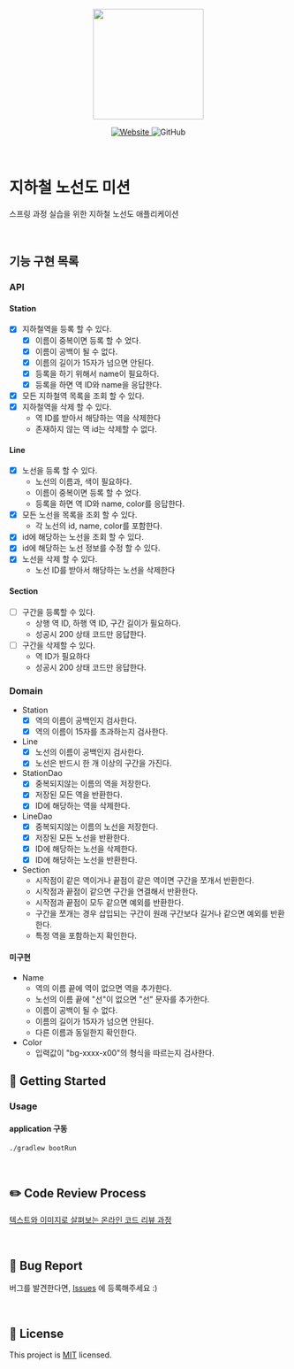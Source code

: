 <p align="center">
    <img width="200px;" src="https://raw.githubusercontent.com/woowacourse/atdd-subway-admin-frontend/master/images/main_logo.png"/>
</p>
<p align="center">
  <a href="https://techcourse.woowahan.com/c/Dr6fhku7" alt="woowacourse subway">
    <img alt="Website" src="https://img.shields.io/website?url=https%3A%2F%2Fedu.nextstep.camp%2Fc%2FR89PYi5H">
  </a>
  <img alt="GitHub" src="https://img.shields.io/github/license/woowacourse/atdd-subway-map">
</p>

<br>

# 지하철 노선도 미션

스프링 과정 실습을 위한 지하철 노선도 애플리케이션

<br>

## 기능 구현 목록

### API

#### Station

- [x] 지하철역을 등록 할 수 있다.
    - [x] 이름이 중복이면 등록 할 수 었다.
    - [x] 이름이 공백이 될 수 없다.
    - [x] 이름의 길이가 15자가 넘으면 안된다.
    - [x] 등록을 하기 위해서 name이 필요하다.
    - [x] 등록을 하면 역 ID와 name을 응답한다.
- [x] 모든 지하철역 목록을 조회 할 수 있다.
- [x] 지하철역을 삭제 할 수 있다.
    - 역 ID를 받아서 해당하는 역을 삭제한다
    - 존재하지 않는 역 id는 삭제할 수 없다.

#### Line

- [x] 노선을 등록 할 수 있다.
    - 노선의 이름과, 색이 필요하다.
    - 이름이 중복이면 등록 할 수 었다.
    - 등록을 하면 역 ID와 name, color를 응답한다.
- [x] 모든 노선을 목록을 조회 할 수 있다.
    - 각 노선의 id, name, color를 포함한다.
- [x] id에 해당하는 노선을 조회 할 수 있다.
- [x] id에 해당하는 노선 정보를 수정 할 수 있다.
- [x] 노선을 삭제 할 수 있다.
    - 노선 ID를 받아서 해당하는 노선을 삭제한다

#### Section

- [ ] 구간을 등록할 수 있다.
  - 상행 역 ID, 하행 역 ID, 구간 길이가 필요하다.
  - 성공시 200 상태 코드만 응답한다.
- [ ] 구간을 삭제할 수 있다.
  - 역 ID가 필요하다
  - 성공시 200 상태 코드만 응답한다.

### Domain

- Station
  - [x] 역의 이름이 공백인지 검사한다.
  - [x] 역의 이름이 15자를 초과하는지 검사한다.
- Line
  - [x] 노선의 이름이 공백인지 검사한다.
  - [x] 노선은 반드시 한 개 이상의 구간을 가진다.
- StationDao
    - [x] 중복되지않는 이름의 역을 저장한다.
    - [x] 저장된 모든 역을 반환한다.
    - [x] ID에 해당하는 역을 삭제한다.
- LineDao
    - [x] 중복되지않는 이름의 노선을 저장한다.
    - [x] 저장된 모든 노선을 반환한다.
    - [x] ID에 해당하는 노선을 삭제한다.
    - [x] ID에 해당하는 노선을 반환한다.
- Section
  - 시작점이 같은 역이거나 끝점이 같은 역이면 구간을 쪼개서 반환한다.
  - 시작점과 끝점이 같으면 구간을 연결해서 반환한다.
  - 시작점과 끝점이 모두 같으면 예외를 반환한다.
  - 구간을 쪼개는 경우 삽입되는 구간이 원래 구간보다 길거나 같으면 예외를 반환한다.
  - 특정 역을 포함하는지 확인한다.

#### 미구현
- Name
  - 역의 이름 끝에 역이 없으면 역을 추가한다.
  - 노선의 이름 끝에 "선"이 없으면 "선" 문자를 추가한다.
  - 이름이 공백이 될 수 없다.
  - 이름의 길이가 15자가 넘으면 안된다.
  - 다른 이름과 동일한지 확인한다.
- Color
  - 입력값이 "bg-xxxx-x00"의 형식을 따르는지 검사한다.
## 🚀 Getting Started

### Usage

#### application 구동

```
./gradlew bootRun
```

<br>

## ✏️ Code Review Process

[텍스트와 이미지로 살펴보는 온라인 코드 리뷰 과정](https://github.com/next-step/nextstep-docs/tree/master/codereview)

<br>

## 🐞 Bug Report

버그를 발견한다면, [Issues](https://github.com/woowacourse/atdd-subway-map/issues) 에 등록해주세요 :)

<br>

## 📝 License

This project is [MIT](https://github.com/woowacourse/atdd-subway-map/blob/master/LICENSE) licensed.
